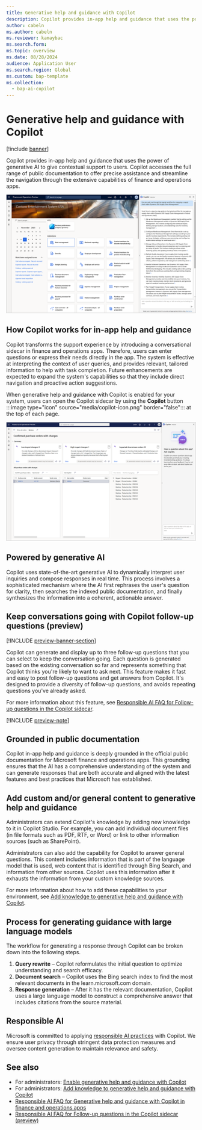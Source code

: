 ```yaml
---
title: Generative help and guidance with Copilot
description: Copilot provides in-app help and guidance that uses the power of generative AI to give contextual support to users. This article provides information about this feature, its prerequisites, and how it works.
author: cabeln
ms.author: cabeln
ms.reviewer: kamaybac
ms.search.form:
ms.topic: overview
ms.date: 08/28/2024
audience: Application User
ms.search.region: Global
ms.custom: bap-template
ms.collection:
  - bap-ai-copilot
---
```


# Generative help and guidance with Copilot

[!include [banner](../includes/banner.md)]

Copilot provides in-app help and guidance that uses the power of generative AI to give contextual support to users. Copilot accesses the full range of public documentation to offer precise assistance and streamline the navigation through the extensive capabilities of finance and operations apps.

[<img src="media/copilot-homepage-explain-worflow.png" alt="Screenshot of the Copilot help pane in the user experience." title="Screenshot of the Copilot help pane in the user experience" width="720" />](media/copilot-homepage-explain-worflow.png#lightbox)

## How Copilot works for in-app help and guidance

Copilot transforms the support experience by introducing a conversational sidecar in finance and operations apps. Therefore, users can enter questions or express their needs directly in the app. The system is effective at interpreting the context of user queries, and provides relevant, tailored information to help with task completion. Future enhancements are expected to expand the system's capabilities so that they include direct navigation and proactive action suggestions.

When generative help and guidance with Copilot is enabled for your system, users can open the Copilot sidecar by using the **Copilot** button :::image type="icon" source="media/copilot-icon.png" border="false"::: at the top of each page.

[<img src="../copilot/media/copilot-help-welcome.png" alt="Copilot help pane in the user experience." title="Copilot help pane in the user experience" width="720" />](../copilot/media/copilot-help-welcome.png#lightbox)

## Powered by generative AI

Copilot uses state-of-the-art generative AI to dynamically interpret user inquiries and compose responses in real time. This process involves a sophisticated mechanism where the AI first rephrases the user's question for clarity, then searches the indexed public documentation, and finally synthesizes the information into a coherent, actionable answer.

## Keep conversations going with Copilot follow-up questions (preview)

[!INCLUDE [preview-banner-section](~/../shared-content/shared/preview-includes/preview-banner-section.md)]
<!-- KFM: Preview until further notice -->

Copilot can generate and display up to three follow-up questions that you can select to keep the conversation going. Each question is generated based on the existing conversation so far and represents something that Copilot thinks you're likely to want to ask next. This feature makes it fast and easy to post follow-up questions and get answers from Copilot. It's designed to provide a diversity of follow-up questions, and avoids repeating questions you've already asked.

For more information about this feature, see [Responsible AI FAQ for Follow-up questions in the Copilot sidecar](faq-copilot-suggested-questions.md).

[!INCLUDE [preview-note](~/../shared-content/shared/preview-includes/preview-note-d365.md)]

## Grounded in public documentation

Copilot in-app help and guidance is deeply grounded in the official public documentation for Microsoft finance and operations apps. This grounding ensures that the AI has a comprehensive understanding of the system and can generate responses that are both accurate and aligned with the latest features and best practices that Microsoft has established.

## Add custom and/or general content to generative help and guidance

Administrators can extend Copilot's knowledge by adding new knowledge to it in Copilot Studio. For example, you can add individual document files (in file formats such as PDF, RTF, or Word) or link to other information sources (such as SharePoint).

Administrators can also add the capability for Copilot to answer general questions. This content includes information that is part of the language model that is used, web content that is identified through Bing Search, and information from other sources. Copilot uses this information after it exhausts the information from your custom knowledge sources.

For more information about how to add these capabilities to your environment, see [Add knowledge to generative help and guidance with Copilot](../../dev-itpro/copilot/extend-copilot-generative-help.md).

## Process for generating guidance with large language models

The workflow for generating a response through Copilot can be broken down into the following steps.

1. **Query rewrite** – Copilot reformulates the initial question to optimize understanding and search efficacy.
1. **Document search** – Copilot uses the Bing search index to find the most relevant documents in the learn.microsoft.com domain.
1. **Response generation** – After it has the relevant documentation, Copilot uses a large language model to construct a comprehensive answer that includes citations from the source material.

## Responsible AI

Microsoft is committed to applying [responsible AI practices](../../dev-itpro/responsible-ai/responsible-ai-overview.md) with Copilot. We ensure user privacy through stringent data protection measures and oversee content generation to maintain relevance and safety.

## See also

- For administrators: [Enable generative help and guidance with Copilot](../../dev-itpro/copilot/enable-copliot-generative-help.md)
- For administrators: [Add knowledge to generative help and guidance with Copilot](../../dev-itpro/copilot/extend-copilot-generative-help.md)
- [Responsible AI FAQ for Generative help and guidance with Copilot in finance and operations apps](faq-copilot-generative-help.md)
- [Responsible AI FAQ for Follow-up questions in the Copilot sidecar (preview)](faq-copilot-suggested-questions.md)
